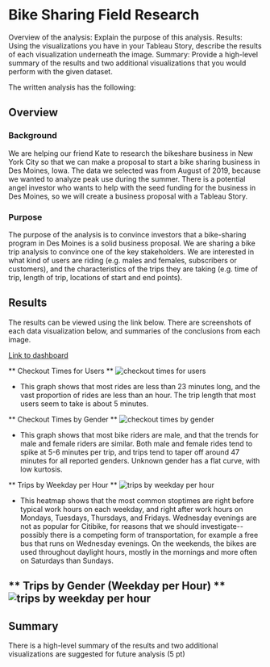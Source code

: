 # Bike Sharing Field Research

Overview of the analysis: Explain the purpose of this analysis.
Results: Using the visualizations you have in your Tableau Story, describe the results of each visualization underneath the image.
Summary: Provide a high-level summary of the results and two additional visualizations that you would perform with the given dataset.

The written analysis has the following:

## Overview

### Background
We are helping our friend Kate to research the bikeshare business in New York City so that we can make a proposal to start a bike sharing business in Des Moines, Iowa. The data we selected was from August of 2019, because we wanted to analyze peak use during the summer. There is a potential angel investor who wants to help with the seed funding for the business in Des Moines, so we will create a business proposal with a Tableau Story. 

### Purpose
The purpose of the analysis is to convince investors that a bike-sharing program in Des Moines is a solid business proposal. We are sharing a bike trip analysis to convince one of the key stakeholders. We are interested in what kind of users are riding (e.g. males and females, subscribers or customers), and the characteristics of the trips they are taking (e.g. time of trip, length of trip, locations of start and end points). 

## Results

The results can be viewed using the link below. There are screenshots of each data visualization below, and summaries of the conclusions from each image.

[Link to dashboard](https://public.tableau.com/views/CitiBike_Challenge_16659597506140/CitiBikeChallengeStory?:language=en-US&publish=yes&:display_count=n&:origin=viz_share_link)

** Checkout Times for Users **
![checkout times for users]()
- This graph shows that most rides are less than 23 minutes long, and the vast proportion of rides are less than an hour. The trip length that most users seem to take is about 5 minutes. 

** Checkout Times by Gender **
![checkout times by gender]()
- This graph shows that most bike riders are male, and that the trends for male and female riders are similar. Both male and female rides tend to spike at 5-6 minutes per trip, and trips tend to taper off around 47 minutes for all reported genders. Unknown gender has a flat curve, with low kurtosis. 

** Trips by Weekday per Hour **
![trips by weekday per hour]()
- This heatmap shows that the most common stoptimes are right before typical work hours on each weekday, and right after work hours on Mondays, Tuesdays, Thursdays, and Fridays. Wednesday evenings are not as popular for Citibike, for reasons that we should investigate--possibly there is a competing form of transportation, for example a free bus that runs on Wednesday evenings. On the weekends, the bikes are used throughout daylight hours, mostly in the mornings and more often on Saturdays than Sundays. 

** Trips by Gender (Weekday per Hour) **
![trips by weekday per hour]()
-

## Summary

There is a high-level summary of the results and two additional visualizations are suggested for future analysis (5 pt)

